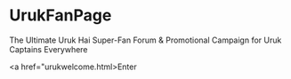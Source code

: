 # UrukFanPage
The Ultimate Uruk Hai Super-Fan Forum &amp; Promotional Campaign for Uruk Captains Everywhere

<a href="urukwelcome.html>Enter</a>
